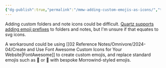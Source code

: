 ```yaml
---
{"dg-publish":true,"permalink":"/mmw-adding-custom-emojis-as-icons/","tags":["MMW-Dev/CSS","MMW-Style"]}
---
```


Adding custom folders and note icons could be difficult. [Quartz supports adding emoji prefixes](https://discord.com/channels/927628110009098281/927628110009098284/1222014200445141044) to folders and notes, but I'm unsure if that equates to svg icons.

A workaround could be using [[02 Reference Notes/Omnivore/2024-04/Create and Use Font Awesome Custom Icons for Your Website\|FontAwesome]] to create custom emojis, and replace standard emojis such as 📁 or 📄 with bespoke Morrowind-styled emojis.